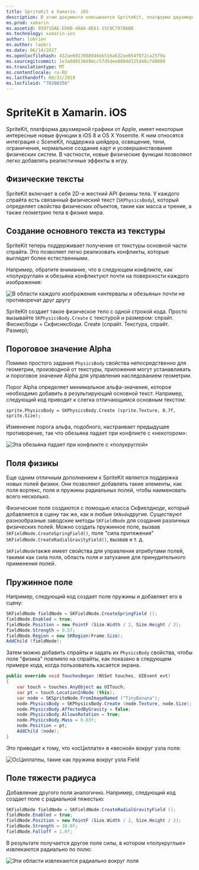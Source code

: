 ```yaml
---
title: SpriteKit в Xamarin. iOS
description: В этом документе описывается SpriteKit, платформа двухмерной графики Apple, которая интегрируется с SceneKit, включает в себя графическую и анимацию, поддерживает освещение и заливку, а также многое другое. SpriteKit можно использовать для создания двумерных игр.
ms.prod: xamarin
ms.assetid: 93971DAE-ED6B-48A8-8E61-15C0C79786BB
ms.technology: xamarin-ios
author: lobrien
ms.author: laobri
ms.date: 06/14/2017
ms.openlocfilehash: 432ae6013988946eb516a632ae054f072ca25f9a
ms.sourcegitcommit: 1e3a0d853669dcc57d5dee0894d325d40c7d8009
ms.translationtype: MT
ms.contentlocale: ru-RU
ms.lasthandoff: 08/31/2019
ms.locfileid: "70200356"
---
```

# <a name="spritekit-in-xamarinios"></a>SpriteKit в Xamarin. iOS

SpriteKit, платформа двухмерной графики от Apple, имеет некоторые интересные новые функции в iOS 8 и OS X Yosemite. К ним относятся интеграция с SceneKit, поддержка шейдера, освещение, тени, ограничения, нормальное создание карт и усовершенствования физических систем. В частности, новые физические функции позволяют легко добавлять реалистичные эффекты в игру.

## <a name="physics-bodies"></a>Физические тексты

SpriteKit включает в себя 2D-и жесткий API физикы тела. У каждого спрайта есть связанный физический текст (`SKPhysicsBody`), который определяет свойства физических объектов, такие как масса и трение, а также геометрию тела в физике мира.

## <a name="creating-a-physics-body-from-a-texture"></a>Создание основного текста из текстуры
SpriteKit теперь поддерживает получение от текстуры основной части спрайта. Это позволяет легко реализовать конфликты, которые выглядят более естественными.

Например, обратите внимание, что в следующем конфликте, как «полукруглая» и обезьяна конфликтуют почти на поверхности каждого изображения:
 
![](spritekit-images/image13.png "В области каждого изображения «интервалы и обезьяны» почти не противоречат друг другу")

SpriteKit создает такое физическое тело с одной строкой кода. Просто вызывайте `SKPhysicsBody.Create` с текстурой и размером: спрайт. Фисиксбоди = Скфисиксбоди. Create (спрайт. Текстура, спрайт. Размер);

## <a name="alpha-threshold"></a>Пороговое значение Alpha

Помимо простого задания `PhysicsBody` свойства непосредственно для геометрии, производной от текстуры, приложения могут устанавливать и пороговое значение Alpha для управления наследованием геометрии. 

Порог Alpha определяет минимальное альфа-значение, которое необходимо добавить в результирующий основной текст. Например, следующий код приводит к слегка отличающимся основным текстом:

```chsarp
sprite.PhysicsBody = SKPhysicsBody.Create (sprite.Texture, 0.7f, sprite.Size);
```

Изменение порога альфа, подобного, настраивает предыдущее противоречие, так что обезьяна падает при конфликте с «некотором»:

![](spritekit-images/image14.png "Эта обезьяна падает при конфликте с «полукруглой»")
 
## <a name="physics-fields"></a>Поля физикы

Еще одним отличным дополнением к SpriteKit является поддержка новых полей физики. Они позволяют добавлять такие элементы, как поля вортекс, поля и пружины радиальных полей, чтобы наименовать всего несколько.

Физические поля создаются с помощью класса Скфиелдноде, который добавляется в сцену так же, как и любые `SKNode`другие. Существуют разнообразные заводские методы `SKFieldNode` для создания различных физических полей. Можно создать пружинное поле, вызвав `SKFieldNode.CreateSpringField()`, поле "сила притяжения" `SKFieldNode.CreateRadialGravityField()`, вызвав и т. д.

`SKFieldNode`также имеет свойства для управления атрибутами полей, такими как сила поля, область поля и затухание для принудительного применения полей.

## <a name="spring-field"></a>Пружинное поле

Например, следующий код создает поле пружины и добавляет его в сцену:

```csharp
SKFieldNode fieldNode = SKFieldNode.CreateSpringField ();
fieldNode.Enabled = true;
fieldNode.Position = new PointF (Size.Width / 2, Size.Height / 2);
fieldNode.Strength = 0.5f;
fieldNode.Region = new SKRegion(Frame.Size);
AddChild (fieldNode);
```

Затем можно добавить спрайты и задать их `PhysicsBody` свойства, чтобы поле "физика" повлияло на спрайты, как показано в следующем примере кода, когда пользователь касается экрана.

```csharp
public override void TouchesBegan (NSSet touches, UIEvent evt)
{
    var touch = touches.AnyObject as UITouch;
    var pt = touch.LocationInNode (this);
    var node = SKSpriteNode.FromImageNamed ("TinyBanana");
    node.PhysicsBody = SKPhysicsBody.Create (node.Texture, node.Size);
    node.PhysicsBody.AffectedByGravity = false;
    node.PhysicsBody.AllowsRotation = true;
    node.PhysicsBody.Mass = 0.03f;
    node.Position = pt;
    AddChild (node);
}
```

Это приводит к тому, что «осЦиллате» в «весной» вокруг узла поля:

![](spritekit-images/image15.png "ОсЦиллатеы, такие как пружина вокруг узла Field")
 
## <a name="radial-gravity-field"></a>Поле тяжести радиуса

Добавление другого поля аналогично. Например, следующий код создает поле с радиальной тяжестью:

```csharp
SKFieldNode fieldNode = SKFieldNode.CreateRadialGravityField ();
fieldNode.Enabled = true;
fieldNode.Position = new PointF (Size.Width / 2, Size.Height / 2);
fieldNode.Strength = 10.0f;
fieldNode.Falloff = 1.0f;
```

В результате получается другое поле силы, в котором «полукруглые» извлекаются радиально по полю:

![](spritekit-images/image16.png "Эти области извлекаются радиально вокруг поля")
